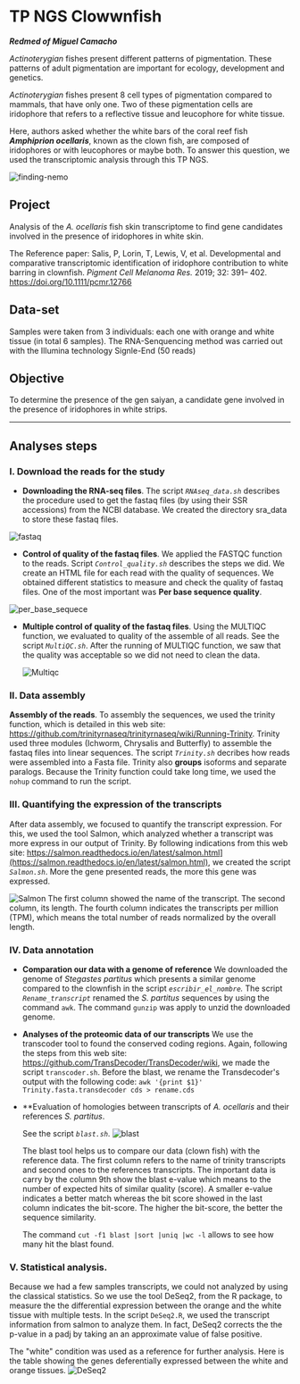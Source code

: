 # TP NGS Clowwnfish

_**Redmed of Miguel Camacho**_

_Actinoterygian_ fishes present different patterns of pigmentation. These patterns of adult pigmentation are important for ecology, development and genetics. 

_Actinoterygian_ fishes present 8 cell types of pigmentation compared  to mammals, that have only one. Two of these pigmentation cells are iridophore that refers to a reflective tissue and leucophore for white tissue.

Here, authors asked whether the white bars of the coral reef fish _**Amphiprion ocellaris**_, known as the clown fish, are composed of iridophores or with leucophores or maybe both. To answer this question, we used the transcriptomic analysis  through this TP NGS. 
 
 ![finding-nemo](Pictures/finding-nemo.jpg)

## Project      
Analysis of the _A. ocellaris_ fish skin transcriptome to find gene candidates involved in the presence of iridophores in white skin.

The Reference paper: Salis, P, Lorin, T, Lewis, V, et al. Developmental and comparative transcriptomic identification of iridophore contribution to white barring in clownfish. _Pigment Cell Melanoma Res._ 2019; 32: 391– 402. https://doi.org/10.1111/pcmr.12766

## Data-set 
Samples were taken from 3 individuals: each one with orange and white tissue (in total 6 samples).
The RNA-Senquencing method was carried out with the Illumina technology Signle-End (50 reads)

## Objective
 To determine the presence of the gen saiyan, a candidate gene involved in the presence of iridophores in white strips. 

---
## Analyses steps
### I. Download the reads for the study
  
  * **Downloading the RNA-seq files**. The script _`RNAseq_data.sh`_ describes the procedure used to get the fastaq files (by using their SSR accessions) from the NCBI database. We created the directory sra_data to store these fastaq files. 
  
 ![fastaq](Pictures/fastaq.jpg)

  * **Control of quality of the fastaq files**. We applied the FASTQC function to the reads. Script _`Control_quality.sh`_  describes the steps we did. We create an HTML file for each read with the quality of sequences. We obtained different statistics to measure and check the quality of fastaq files. One of the most important was **Per base sequence quality**. 
 
 ![per_base_sequece](Pictures/per_base_sequence.png)
 
   * **Multiple control of quality of the fastaq files**.  Using the MULTIQC function, we evaluated to quality of the assemble of all reads. See the script _`MultiQC.sh`_. After the running of MULTIQC function, we saw that the quality was acceptable so we did not need to clean the data. 

		![Multiqc](Pictures/Multiqc.jpg)
 
 ### II. Data assembly
 **Assembly of the reads**.  To assembly the sequences, we used the trinity function, which is detailed in this web site: https://github.com/trinityrnaseq/trinityrnaseq/wiki/Running-Trinity. Trinity used three modules (Ichworm, Chrysalis and Butterfly) to assemble the fastaq files into linear sequences. The script _`Trinity.sh`_ decribes how reads were assembled into a Fasta file.  Trinity also **groups** isoforms and separate paralogs.
 	Because the Trinity function could take long time, we used the `nohup` command to run the script. 
 
 
 ### III. Quantifying the expression of the transcripts 
After data assembly, we focused to quantify the transcript expression. For this, we used the tool Salmon, which analyzed whether a transcript was more express in our output of Trinity. By following indications from this web site: https://salmon.readthedocs.io/en/latest/salmon.html](https://salmon.readthedocs.io/en/latest/salmon.html), we created the script _`Salmon.sh`_. More the gene presented reads, the more this gene was expressed. 

 ![Salmon](Pictures/Salmon.jpg)
 The first column showed the name of the transcript. The second column, its length. The fourth column indicates the transcripts per million (TPM), which means the total number of reads normalized by the overall length.
 
 ### IV. Data annotation
 
 * **Comparation our data with a genome of reference** We downloaded the genome of _Stegastes partitus_ which presents a similar genome compared to the clownfish in the script _`escribir_el_nombre`._  The script _`Rename_transcript`_  renamed the _S. partitus_ sequences by using the command `awk`. The command `gunzip` was apply to unzid the downloaded genome. 

* **Analyses of the proteomic data of our transcripts** We use the transcoder tool to found the conserved coding regions. Again, following the steps from this web site:  https://github.com/TransDecoder/TransDecoder/wiki, we made the script `transcoder.sh`. 
   Before the blast, we rename the Transdecoder's output with the following code: 
	`awk '{print $1}' Trinity.fasta.transdecoder cds > rename.cds`
	
* **Evaluation of homologies between transcripts of _A. ocellaris_ and their references _S. partitus_. 

   See the script _`blast.sh`_. 
   ![blast](Pictures/blast.jpg)
   
   The blast tool helps us to compare our data (clown fish) with the reference data. The first column refers to the name of trinity transcripts and second ones to the references transcripts. The important data is carry by the column 9th show the blast e-value which means to the number of expected hits of similar quality (score). A smaller e-value indicates a better match whereas the bit score showed in the last column indicates the bit-score. The higher the bit-score, the better the sequence similarity. 
  
   
   The command `cut -f1 blast |sort |uniq |wc -l` allows to see how many hit the blast found.
 
 ###  V. Statistical analysis. 
 
Because we had a few samples transcripts, we could not analyzed by using the classical statistics. So we use the tool DeSeq2, from the R package, to measure the the differential expression between the orange and the white tissue with multiple tests. In the script `DeSeq2.R`, we used the transcript information from salmon to analyze them. In fact, DeSeq2 corrects the the p-value in a padj by taking an an approximate value of false positive. 

The "white" condition was used as a reference for further analysis. 
Here is the table showing the genes deferentially expressed between the white and orange tissues. 
![DeSeq2](Pictures/Deseq2.jpg)
 



